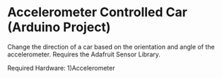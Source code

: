 # Accelerometer Controlled Car (Arduino Project)

Change the direction of a car based on the orientation and angle of the accelerometer. Requires the Adafruit Sensor Library.


Required Hardware: 1)Accelerometer
